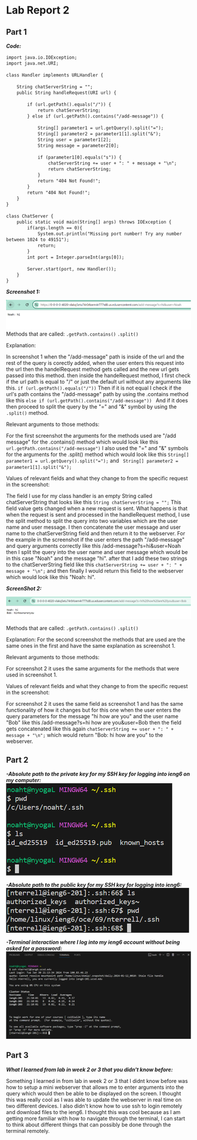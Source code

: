 # Lab Report 2
## Part 1
***Code:***
```
import java.io.IOException;
import java.net.URI;

class Handler implements URLHandler {

    String chatServerString = "";
    public String handleRequest(URI url) {

        if (url.getPath().equals("/")) {
            return chatServerString;
        } else if (url.getPath().contains("/add-message")) {
            
            String[] parameter1 = url.getQuery().split("=");
            String[] parameter2 = parameter1[1].split("&");
            String user = parameter1[2];
            String message = parameter2[0];

            if (parameter1[0].equals("s")) {
                chatServerString += user + ": " + message + "\n";
                return chatServerString;   
            } 
            return "404 Not Found!";
        }
        return "404 Not Found!";
    }
}

class ChatServer {
    public static void main(String[] args) throws IOException {
        if(args.length == 0){
            System.out.println("Missing port number! Try any number between 1024 to 49151");
            return;
        }
        int port = Integer.parseInt(args[0]);

        Server.start(port, new Handler());
    }
}
```

***Screenshot 1:***

![Image](Screenshot1lab2.png)
Methods that are called: ``` .getPath.contains() ```  ``` .split() ```

Explanation:

In screenshot 1 when the "/add-message" path is inside of the url and the rest of the query is corectly added, when the user enters this request into the url then the handelRequest method gets called and the new url gets passed into this method. then inside the handeRequest method, I first check if the url path is equal to "/" or just the default url without any arguments like this. ``` if (url.getPath().equals("/")) ``` Then if it is not equal I check if the url's path contains the "/add-message" path by using the .contains method like this ```else if (url.getPath().contains("/add-message")) ```  And if it does then proceed to split the query by the "=" and "&" symbol by using the ```.split()``` method. 

Relevant arguments to those methods:

For the first screenshot the arguments for the methods used are "/add message" for the .contains() method which would look like this ``` url.getPath.contains("/add-message")``` I also used the "=" and "&" symbols for the arguments for the .split() method which would look like this ``` String[] parameter1 = url.getQuery().split("="); ``` and ``` String[] parameter2 = parameter1[1].split("&");```

Values of relevant fields and what they change to from the specific request in the screenshot: 

The field I use for my class handler is an empty String called chatServerString that looks like this ```String chatServerString = "";``` This field value gets changed when a new request is sent. What happens is that when the request is sent and processed in the handleRequest method, I use the split method to split the query into two variables which are the user name and user message. I then concatenate the user message and user name to the chatServerString field and then return it to the webserver. For the example in the screenshot if the user enters the path "/add-message" and query arguments correctly like this /add-message?s=hi&user=Noah then I split the query into the user name and user message which would be in this case "Noah" and the message "hi". after that I add these two strings to the chatServerString field like this ```chatServerString += user + ": " + message + "\n";``` and then finally I would return this field to the webserver which would look like this "Noah: hi".

***ScreenShot 2:***

![Image](Screenshot2lab2.png)

Methods that are called: ``` .getPath.contains() ```  ``` .split() ```

Explanation: For the second screenshot the methods that are used are the same ones in the first and have the same explanation as screenshot 1.

Relevant arguments to those methods:

For screenshot 2 it uses the same arguments for the methods that were used in screenshot 1.

Values of relevant fields and what they change to from the specific request in the screenshot: 

For screenshot 2 it uses the same field as screenshot 1 and has the same functionality of how it changes but for this one when the user enters the query parameters for the message "hi how are you" and the user name "Bob" like this /add-message?s=hi how are you&user=Bob then the field gets concatenated like this again ```chatServerString += user + ": " + message + "\n";``` which would return "Bob: hi how are you" to the webserver. 

## Part 2 
***-Absolute path to the private key for my SSH key for logging into ieng6 on my computer:***
![Image](p2sc1labreport2.png)

***-Absolute path to the public key for my SSH key for logging into ieng6:***
![Image](p2sc2labrport2.png)

***-Terminal interaction where I log into my ieng6 account without being asked for a password:***
![Image](p2sc3labreport2.png)

## Part 3

***What I learned from lab in week 2 or 3 that you didn't know before:***

Something I learned in from lab in week 2 or 3 that I didnt know before was how to setup a mini webserver that allows me to enter arguments into the query which would then be able to be displayed on the screen. I thought this was really cool as I was able to update the webserver in real time on two different devices. I also didn't know how to use ssh to login remotely and download files to the ieng6. I thought this was cool because as I am getting more familiar with how to navigate through the terminal, I can start to think about different things that can possibly be done through the terminal remotely. 

